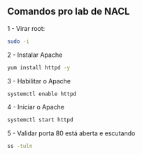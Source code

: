 ## Comandos pro lab de NACL


1 - Virar root:

```sh
sudo -i
```

2 - Instalar Apache

```sh
yum install httpd -y
```

3 - Habilitar o Apache

```sh
systemctl enable httpd
```

4 - Iniciar o Apache

```sh
systemctl start httpd
```

5 - Validar porta 80 está aberta e escutando

```sh
ss -tuln
```